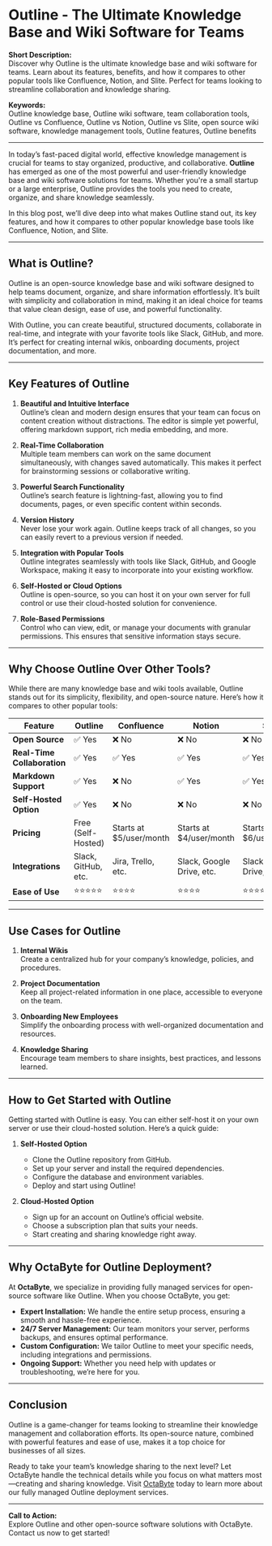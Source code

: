 # Outline - The Ultimate Knowledge Base and Wiki Software for Teams

**Short Description:**  
Discover why Outline is the ultimate knowledge base and wiki software for teams. Learn about its features, benefits, and how it compares to other popular tools like Confluence, Notion, and Slite. Perfect for teams looking to streamline collaboration and knowledge sharing.

**Keywords:**  
Outline knowledge base, Outline wiki software, team collaboration tools, Outline vs Confluence, Outline vs Notion, Outline vs Slite, open source wiki software, knowledge management tools, Outline features, Outline benefits

---

In today’s fast-paced digital world, effective knowledge management is crucial for teams to stay organized, productive, and collaborative. **Outline** has emerged as one of the most powerful and user-friendly knowledge base and wiki software solutions for teams. Whether you're a small startup or a large enterprise, Outline provides the tools you need to create, organize, and share knowledge seamlessly.

In this blog post, we’ll dive deep into what makes Outline stand out, its key features, and how it compares to other popular knowledge base tools like Confluence, Notion, and Slite.

---

## What is Outline?

Outline is an open-source knowledge base and wiki software designed to help teams document, organize, and share information effortlessly. It’s built with simplicity and collaboration in mind, making it an ideal choice for teams that value clean design, ease of use, and powerful functionality.

With Outline, you can create beautiful, structured documents, collaborate in real-time, and integrate with your favorite tools like Slack, GitHub, and more. It’s perfect for creating internal wikis, onboarding documents, project documentation, and more.

---

## Key Features of Outline

1. **Beautiful and Intuitive Interface**  
   Outline’s clean and modern design ensures that your team can focus on content creation without distractions. The editor is simple yet powerful, offering markdown support, rich media embedding, and more.

2. **Real-Time Collaboration**  
   Multiple team members can work on the same document simultaneously, with changes saved automatically. This makes it perfect for brainstorming sessions or collaborative writing.

3. **Powerful Search Functionality**  
   Outline’s search feature is lightning-fast, allowing you to find documents, pages, or even specific content within seconds.

4. **Version History**  
   Never lose your work again. Outline keeps track of all changes, so you can easily revert to a previous version if needed.

5. **Integration with Popular Tools**  
   Outline integrates seamlessly with tools like Slack, GitHub, and Google Workspace, making it easy to incorporate into your existing workflow.

6. **Self-Hosted or Cloud Options**  
   Outline is open-source, so you can host it on your own server for full control or use their cloud-hosted solution for convenience.

7. **Role-Based Permissions**  
   Control who can view, edit, or manage your documents with granular permissions. This ensures that sensitive information stays secure.

---

## Why Choose Outline Over Other Tools?

While there are many knowledge base and wiki tools available, Outline stands out for its simplicity, flexibility, and open-source nature. Here’s how it compares to other popular tools:

| Feature                | Outline          | Confluence       | Notion           | Slite            |
|------------------------|------------------|------------------|------------------|------------------|
| **Open Source**        | ✅ Yes           | ❌ No            | ❌ No            | ❌ No            |
| **Real-Time Collaboration** | ✅ Yes       | ✅ Yes           | ✅ Yes           | ✅ Yes           |
| **Markdown Support**   | ✅ Yes           | ❌ No            | ✅ Yes           | ✅ Yes           |
| **Self-Hosted Option** | ✅ Yes           | ❌ No            | ❌ No            | ❌ No            |
| **Pricing**            | Free (Self-Hosted) | Starts at $5/user/month | Starts at $4/user/month | Starts at $6/user/month |
| **Integrations**       | Slack, GitHub, etc. | Jira, Trello, etc. | Slack, Google Drive, etc. | Slack, Google Drive, etc. |
| **Ease of Use**        | ⭐⭐⭐⭐⭐         | ⭐⭐⭐⭐           | ⭐⭐⭐⭐           | ⭐⭐⭐⭐           |

---

## Use Cases for Outline

1. **Internal Wikis**  
   Create a centralized hub for your company’s knowledge, policies, and procedures.

2. **Project Documentation**  
   Keep all project-related information in one place, accessible to everyone on the team.

3. **Onboarding New Employees**  
   Simplify the onboarding process with well-organized documentation and resources.

4. **Knowledge Sharing**  
   Encourage team members to share insights, best practices, and lessons learned.

---

## How to Get Started with Outline

Getting started with Outline is easy. You can either self-host it on your own server or use their cloud-hosted solution. Here’s a quick guide:

1. **Self-Hosted Option**  
   - Clone the Outline repository from GitHub.  
   - Set up your server and install the required dependencies.  
   - Configure the database and environment variables.  
   - Deploy and start using Outline!

2. **Cloud-Hosted Option**  
   - Sign up for an account on Outline’s official website.  
   - Choose a subscription plan that suits your needs.  
   - Start creating and sharing knowledge right away.

---

## Why OctaByte for Outline Deployment?

At **OctaByte**, we specialize in providing fully managed services for open-source software like Outline. When you choose OctaByte, you get:

- **Expert Installation:** We handle the entire setup process, ensuring a smooth and hassle-free experience.  
- **24/7 Server Management:** Our team monitors your server, performs backups, and ensures optimal performance.  
- **Custom Configuration:** We tailor Outline to meet your specific needs, including integrations and permissions.  
- **Ongoing Support:** Whether you need help with updates or troubleshooting, we’re here for you.

---

## Conclusion

Outline is a game-changer for teams looking to streamline their knowledge management and collaboration efforts. Its open-source nature, combined with powerful features and ease of use, makes it a top choice for businesses of all sizes.

Ready to take your team’s knowledge sharing to the next level? Let OctaByte handle the technical details while you focus on what matters most—creating and sharing knowledge. Visit [OctaByte](https://octabyte.io) today to learn more about our fully managed Outline deployment services.

---

**Call to Action:**  
Explore Outline and other open-source software solutions with OctaByte. Contact us now to get started!